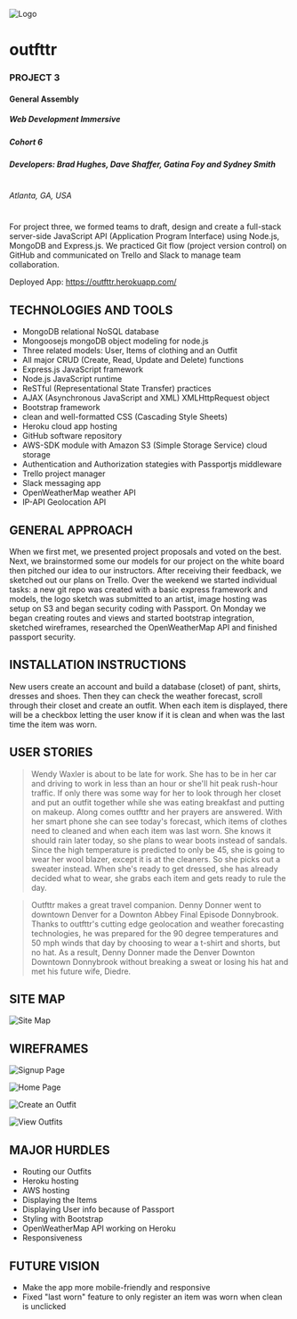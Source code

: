 ![Logo](https://github.com/DaveShaffer/WDI6-outFttr/blob/master/images/outfttr-project.png)
# outfttr
### PROJECT 3
#### General Assembly
##### Web Development Immersive
##### Cohort 6
##### Developers: Brad Hughes, Dave Shaffer, Gatina Foy and Sydney Smith
#
###### Atlanta, GA, USA
#
#

For project three, we formed teams to draft, design and create a full-stack server-side JavaScript API (Application Program Interface) using Node.js, MongoDB and Express.js.  We practiced Git flow (project version control) on GitHub and communicated on Trello and Slack to manage team collaboration.

Deployed App: <https://outfttr.herokuapp.com/>

## TECHNOLOGIES AND TOOLS
 - MongoDB relational NoSQL database
 - Mongoosejs mongoDB object modeling for node.js
 - Three related models: User, Items of clothing and an Outfit
 - All major CRUD (Create, Read, Update and Delete) functions
 - Express.js JavaScript framework
 - Node.js JavaScript runtime
 - ReSTful (Representational State Transfer) practices
 - AJAX (Asynchronous JavaScript and XML) XMLHttpRequest object
 - Bootstrap framework
 - clean and well-formatted CSS (Cascading Style Sheets)
 - Heroku cloud app hosting
 - GitHub software repository
 - AWS-SDK module with Amazon S3 (Simple Storage Service) cloud storage
 - Authentication and Authorization stategies with Passportjs middleware
 - Trello project manager
 - Slack messaging app
 - OpenWeatherMap weather API
 - IP-API Geolocation API

## GENERAL APPROACH
When we first met, we presented project proposals and voted on the best.  Next, we brainstormed some our models for our project on the white board then pitched our idea to our instructors.  After receiving their feedback, we sketched out our plans on Trello.  Over the weekend we started individual tasks: a new git repo was created with a basic express framework and models, the logo sketch was submitted to an artist, image hosting was setup on S3 and began security coding with Passport.  On Monday we began creating routes and views and started bootstrap integration, sketched wireframes, researched the OpenWeatherMap API and finished passport security.

## INSTALLATION INSTRUCTIONS
New users create an account and build a database (closet) of pant, shirts, dresses and shoes.  Then they can check the weather forecast, scroll through their closet and create an outfit.  When each item is displayed, there will be a checkbox letting the user know if it is clean and when was the last time the item was worn.

## USER STORIES
> Wendy Waxler is about to be late for work.  She has to be in her car and driving to work in less than an hour or she'll hit peak rush-hour traffic.  If only there was some way for her to look through her closet and put an outfit together while she was eating breakfast and putting on makeup.  Along comes outfttr and her prayers are answered.  With her smart phone she can see today's forecast, which items of clothes need to cleaned and when each item was last worn.  She knows it should rain later today, so she plans to wear boots instead of sandals.  Since the high temperature is predicted to only be 45, she is going to wear her wool blazer, except it is at the cleaners.  So she picks out a sweater instead.  When she's ready to get dressed, she has already decided what to wear, she grabs each item and gets ready to rule the day.

>Outfttr makes a great travel companion.  Denny Donner went to downtown Denver for a Downton Abbey Final Episode Donnybrook.  Thanks to outfttr's cutting edge geolocation and weather forecasting technologies, he was prepared for the 90 degree temperatures and 50 mph winds that day by choosing to wear a t-shirt and shorts, but no hat.  As a result, Denny Donner made the Denver Downton Downtown Donnybrook without breaking a sweat or losing his hat and met his future wife, Diedre.

## SITE MAP

![Site Map](https://github.com/DaveShaffer/WDI6-outFttr/blob/master/images/SiteMap.png)

## WIREFRAMES

![Signup Page](https://github.com/DaveShaffer/WDI6-outFttr/blob/master/images/SignupPage.png)

![Home Page](https://github.com/DaveShaffer/WDI6-outFttr/blob/master/images/HomePage.png)

![Create an Outfit](https://github.com/DaveShaffer/WDI6-outFttr/blob/master/images/CreateOutfit.png)

![View Outfits](https://github.com/DaveShaffer/WDI6-outFttr/blob/master/images/MyOutfits.png)


## MAJOR HURDLES
 - Routing our Outfits
 - Heroku hosting
 - AWS hosting
 - Displaying the Items
 - Displaying User info because of Passport
 - Styling with Bootstrap
 - OpenWeatherMap API working on Heroku
 - Responsiveness

## FUTURE VISION
 - Make the app more mobile-friendly and responsive
 - Fixed "last worn" feature to only register an item was worn when clean is unclicked
